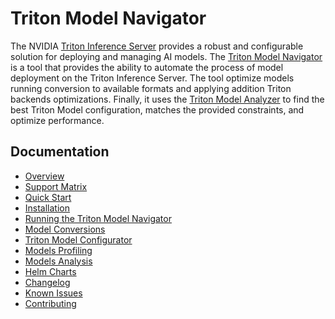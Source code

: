 <!--
Copyright (c) 2021-2022, NVIDIA CORPORATION. All rights reserved.

Licensed under the Apache License, Version 2.0 (the "License");
you may not use this file except in compliance with the License.
You may obtain a copy of the License at

    http://www.apache.org/licenses/LICENSE-2.0

Unless required by applicable law or agreed to in writing, software
distributed under the License is distributed on an "AS IS" BASIS,
WITHOUT WARRANTIES OR CONDITIONS OF ANY KIND, either express or implied.
See the License for the specific language governing permissions and
limitations under the License.
-->
# Triton Model Navigator

The NVIDIA [Triton Inference Server](https://github.com/triton-inference-server) provides a robust and configurable solution for deploying and managing AI models. The [Triton
Model Navigator](https://github.com/triton-inference-server/model_navigator) is a tool that provides the ability to automate the process of model deployment on the Triton Inference Server.
The tool optimize models running conversion to available formats and applying addition Triton backends optimizations. Finally, it uses the [Triton Model Analyzer](https://github.com/triton-inference-server/model_analyzer)
to find the best Triton Model configuration, matches the provided constraints, and optimize performance.

## Documentation

* [Overview](docs/overview.md)
* [Support Matrix](docs/support_matrix.md)
* [Quick Start](docs/quick_start.md)
* [Installation](docs/installation.md)
* [Running the Triton Model Navigator](docs/run.md)
* [Model Conversions](docs/conversion.md)
* [Triton Model Configurator](docs/triton_model_configurator.md)
* [Models Profiling](docs/profiling.md)
* [Models Analysis](docs/analysis.md)
* [Helm Charts](docs/helm_charts.md)
* [Changelog](CHANGELOG.md)
* [Known Issues](docs/known_issues.md)
* [Contributing](CONTRIBUTING.md)
